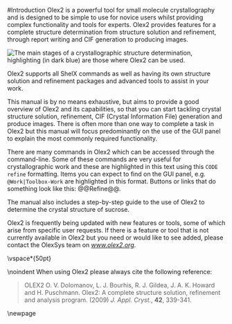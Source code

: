#Introduction
Olex2 is a powerful tool for small molecule crystallography and is designed to be simple to use for novice users whilst providing complex functionality and tools for experts. Olex2 provides features for a complete structure determination from structure solution and refinement, through report writing and CIF generation to producing images.

![The main stages of a crystallographic structure determination, highlighting (in dark blue) are those where Olex2 can be used.](/images/introduction.png)

Olex2 supports all ShelX commands as well as having its own structure solution and refinement packages and advanced tools to assist in your work.

This manual is by no means exhaustive, but aims to provide a good overview of Olex2 and its capabilities, so that you can start tackling crystal structure solution, refinement, CIF (Crystal Information File) generation and produce images. There is often more than one way to complete a task in Olex2 but this manual will focus predominantly on the use of the GUI panel to explain the most commonly required functionality.

There are many commands in Olex2 which can be accessed through the command-line. Some of these commands are very useful for crystallographic work and these are highlighted in this text using this `CODE refine` formatting. Items you can expect to find on the GUI panel, e.g. `@Work|Toolbox-Work` are highlighted in this format. Buttons or links that do something look like this: @@Refine@@.

The manual also includes a step-by-step guide to the use of Olex2 to determine the crystal structure of sucrose.

Olex2 is frequently being updated with new features or tools, some of which arise from specific user requests. If there is a feature or tool that is not currently available in Olex2 but you need or would like to see added, please contact the OlexSys team on *www.olex2.org*.

\vspace*{50pt}

\noindent When using Olex2 please always cite the following reference:

>OLEX2 O. V. Dolomanov, L. J. Bourhis, R. J. Gildea, J. A. K. Howard and H. Puschmann. Olex2: A complete structure solution, refinement and analysis program. (2009) *J. Appl. Cryst.*, **42**, 339-341.

\newpage

